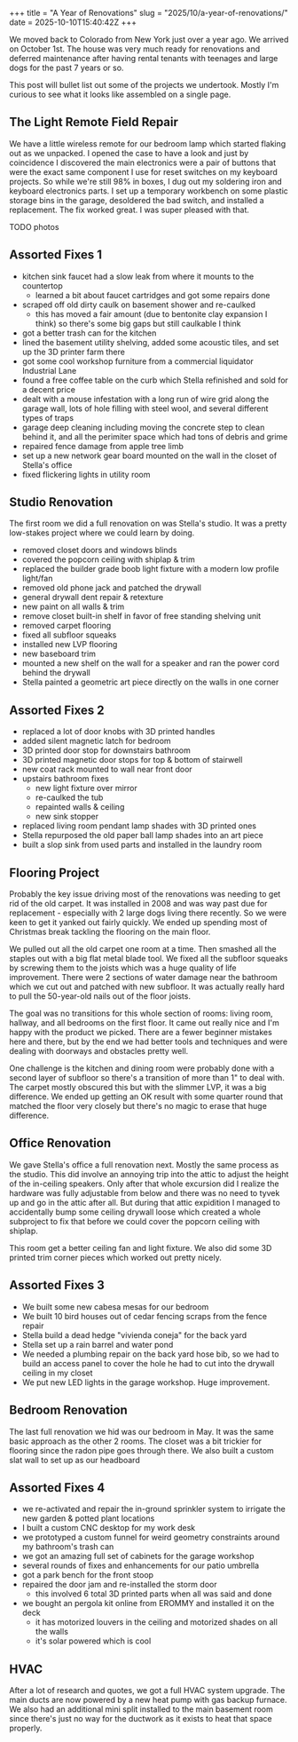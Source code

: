 +++
title = "A Year of Renovations"
slug = "2025/10/a-year-of-renovations/"
date = 2025-10-10T15:40:42Z
+++

We moved back to Colorado from New York just over a year ago. We arrived on October 1st. The house was very much ready for renovations and deferred maintenance after having rental tenants with teenages and large dogs for the past 7 years or so.

This post will bullet list out some of the projects we undertook. Mostly I'm curious to see what it looks like assembled on a single page.

## The Light Remote Field Repair

We have a little wireless remote for our bedroom lamp which started flaking out as we unpacked. I opened the case to have a look and just by coincidence I discovered the main electronics were a pair of buttons that were the exact same component I use for reset switches on my keyboard projects. So while we're still 98% in boxes, I dug out my soldering iron and keyboard electronics parts. I set up a temporary workbench on some plastic storage bins in the garage, desoldered the bad switch, and installed a replacement. The fix worked great. I was super pleased with that.

TODO photos

## Assorted Fixes 1

- kitchen sink faucet had a slow leak from where it mounts to the countertop
  - learned a bit about faucet cartridges and got some repairs done
- scraped off old dirty caulk on basement shower and re-caulked
  - this has moved a fair amount (due to bentonite clay expansion I think) so there's some big gaps but still caulkable I think
- got a better trash can for the kitchen
- lined the basement utility shelving, added some acoustic tiles, and set up the 3D printer farm there
- got some cool workshop furniture from a commercial liquidator Industrial Lane
- found a free coffee table on the curb which Stella refinished and sold for a decent price
- dealt with a mouse infestation with a long run of wire grid along the garage wall, lots of hole filling with steel wool, and several different types of traps
- garage deep cleaning including moving the concrete step to clean behind it, and all the perimiter space which had tons of debris and grime
- repaired fence damage from apple tree limb
- set up a new network gear board mounted on the wall in the closet of Stella's office
- fixed flickering lights in utility room

## Studio Renovation

The first room we did a full renovation on was Stella's studio. It was a pretty low-stakes project where we could learn by doing.

- removed closet doors and windows blinds
- covered the popcorn ceiling with shiplap & trim
- replaced the builder grade boob light fixture with a modern low profile light/fan
- removed old phone jack and patched the drywall
- general drywall dent repair & retexture
- new paint on all walls & trim
- remove closet built-in shelf in favor of free standing shelving unit
- removed carpet flooring
- fixed all subfloor squeaks
- installed new LVP flooring
- new baseboard trim
- mounted a new shelf on the wall for a speaker and ran the power cord behind the drywall
- Stella painted a geometric art piece directly on the walls in one corner


## Assorted Fixes 2

- replaced a lot of door knobs with 3D printed handles
- added silent magnetic latch for bedroom
- 3D printed door stop for downstairs bathroom
- 3D printed magnetic door stops for top & bottom of stairwell
- new coat rack mounted to wall near front door
- upstairs bathroom fixes
  - new light fixture over mirror
  - re-caulked the tub
  - repainted walls & ceiling
  - new sink stopper
- replaced living room pendant lamp shades with 3D printed ones
- Stella repurposed the old paper ball lamp shades into an art piece
- built a slop sink from used parts and installed in the laundry room

## Flooring Project

Probably the key issue driving most of the renovations was needing to get rid of the old carpet. It was installed in 2008 and was way past due for replacement - especially with 2 large dogs living there recently. So we were keen to get it yanked out fairly quickly. We ended up spending most of Christmas break tackling the flooring on the main floor.

We pulled out all the old carpet one room at a time. Then smashed all the staples out with a big flat metal blade tool. We fixed all the subfloor squeaks by screwing them to the joists which was a huge quality of life improvement. There were 2 sections of water damage near the bathroom which we cut out and patched with new subfloor. It was actually really hard to pull the 50-year-old nails out of the floor joists.

The goal was no transitions for this whole section of rooms: living room, hallway, and all bedrooms on the first floor. It came out really nice and I'm happy with the product we picked. There are a fewer beginner mistakes here and there, but by the end we had better tools and techniques and were dealing with doorways and obstacles pretty well.

One challenge is the kitchen and dining room were probably done with a second layer of subfloor so there's a transition of more than 1" to deal with. The carpet mostly obscured this but with the slimmer LVP, it was a big difference. We ended up getting an OK result with some quarter round that matched the floor very closely but there's no magic to erase that huge difference.

## Office Renovation

We gave Stella's office a full renovation next. Mostly the same process as the studio. This did involve an annoying trip into the attic to adjust the height of the in-ceiling speakers. Only after that whole excursion did I realize the hardware was fully adjustable from below and there was no need to tyvek up and go in the attic after all. But during that attic expidition I managed to accidentally bump some ceiling drywall loose which created a whole subproject to fix that before we could cover the popcorn ceiling with shiplap.

This room get a better ceiling fan and light fixture. We also did some 3D printed trim corner pieces which worked out pretty nicely.

## Assorted Fixes 3

- We built some new cabesa mesas for our bedroom
- We built 10 bird houses out of cedar fencing scraps from the fence repair
- Stella build a dead hedge "vivienda coneja" for the back yard
- Stella set up a rain barrel and water pond
- We needed a plumbing repair on the back yard hose bib, so we had to build an access panel to cover the hole he had to cut into the drywall ceiling in my closet
- We put new LED lights in the garage workshop. Huge improvement.


## Bedroom Renovation

The last full renovation we hid was our bedroom in May. It was the same basic approach as the other 2 rooms. The closet was a bit trickier for flooring since the radon pipe goes through there. We also built a custom slat wall to set up as our headboard

## Assorted Fixes 4

- we re-activated and repair the in-ground sprinkler system to irrigate the new garden & potted plant locations
- I built a custom CNC desktop for my work desk
- we prototyped a custom funnel for weird geometry constraints around my bathroom's trash can
- we got an amazing full set of cabinets for the garage workshop
- several rounds of fixes and enhancements for our patio umbrella
- got a park bench for the front stoop
- repaired the door jam and re-installed the storm door
  - this involved 6 total 3D printed parts when all was said and done
- we bought an pergola kit online from EROMMY and installed it on the deck
  - it has motorized louvers in the ceiling and motorized shades on all the walls
  - it's solar powered which is cool

## HVAC

After a lot of research and quotes, we got a full HVAC system upgrade. The main ducts are now powered by a new heat pump with gas backup furnace. We also had an additional mini split installed to the main basement room since there's just no way for the ductwork as it exists to heat that space properly.
